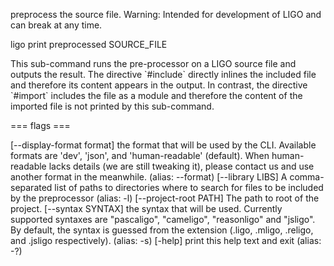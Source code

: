 preprocess the source file. Warning: Intended for development of LIGO
and can break at any time.

ligo print preprocessed SOURCE_FILE

This sub-command runs the pre-processor on a LIGO source file and
outputs the result. The directive \`#include\` directly inlines the
included file and therefore its content appears in the output. In
contrast, the directive \`#import\` includes the file as a module and
therefore the content of the imported file is not printed by this
sub-command.

=== flags ===

\[\--display-format format\] the format that will be used by the CLI.
Available formats are \'dev\', \'json\', and \'human-readable\'
(default). When human-readable lacks details (we are still tweaking it),
please contact us and use another format in the meanwhile. (alias:
\--format) \[\--library LIBS\] A comma-separated list of paths to
directories where to search for files to be included by the preprocessor
(alias: -l) \[\--project-root PATH\] The path to root of the project.
\[\--syntax SYNTAX\] the syntax that will be used. Currently supported
syntaxes are \"pascaligo\", \"cameligo\", \"reasonligo\" and \"jsligo\".
By default, the syntax is guessed from the extension (.ligo, .mligo,
.religo, and .jsligo respectively). (alias: -s) \[-help\] print this
help text and exit (alias: -?)
